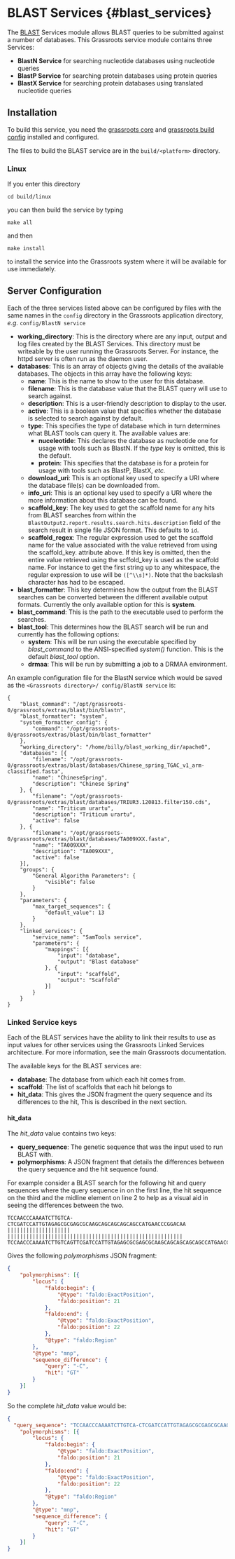 ﻿# BLAST Services {#blast_services}

The [BLAST](http://blast.ncbi.nlm.nih.gov/Blast.cgi) Services module allows BLAST queries to be submitted against a number of databases.  This Grassroots service module contains three Services: 

 * **BlastN Service** for searching nucleotide databases using nucleotide queries 
 * **BlastP Service** for searching protein databases using protein queries 
 * **BlastX Service** for searching protein databases using translated nucleotide queries 

## Installation

To build this service, you need the [grassroots core](https://github.com/TGAC/grassroots-core) and [grassroots build config](https://github.com/TGAC/grassroots-build-config) installed and configured. 

The files to build the BLAST service are in the ```build/<platform>``` directory. 

### Linux

If you enter this directory 

~~~
cd build/linux
~~~

you can then build the service by typing

~~~
make all
~~~

and then 

~~~
make install
~~~

to install the service into the Grassroots system where it will be available for use immediately.

## Server Configuration

Each of the three services listed above can be configured by files with the same names in the ```config``` directory in the Grassroots application directory, *e.g.* ```config/BlastN service```

 * **working_directory**: This is the directory where are any input, output and log files created by the BLAST Services. This directory must be writeable by the user running the Grassroots Server. For instance, the httpd server is often run as the daemon user.
 * **databases**: This is an array of objects giving the details of the available databases. The objects in this array have the following keys:
    * **name**:  This is the name to show to the user for this database. 
    * **filename**: This is the database value that the BLAST query will use to search against.
    * **description**: This is a user-friendly description to display to the user.
    * **active**: This is a boolean value that specifies whether the database is selected to search against by default. 
    * **type**: This specifies the type of database which in turn determines what BLAST tools can query it. The available values are:
        * **nuceleotide**: This declares the database as nucleotide one for usage with tools such as BlastN. If the *type* key is omitted, this is the default.
        * **protein**: This specifies that the database is for a protein for usage with tools such as BlastP, BlastX, *etc.*
 	* **download_uri**: This is an optional key used to specify a URI where the database file(s) can be downloaded from.
 	* **info_uri**: This is an optional key used to specify a URI where the more information about this database can be found.
 	* **scaffold_key**: 	The key used to get the scaffold name for any hits from BLAST searches from within the ``BlastOutput2.report.results.search.hits.description`` field of the search result in single file JSON format. This defaults to ``id``.
 	* **scaffold_regex**: The regular expression used to get the scaffold name for the value associated with the value retrieved from using the scaffold_key. attribute above. If this key is omitted, then the entire value retrieved using the scffold_key is used as the scaffold name. For instance to get the first string up to any whitespace, the regular expression to use will be `([^\\s]*)`. Note that the backslash character has had to be escaped.
  * **blast_formatter**: This key determines how the output from the BLAST searches can be converted between the different available output formats. Currently the only available option for this is **system**. 
  * **blast_command**: This is the path to the executable used to perform the searches. 
  * **blast_tool**: This determines how the BLAST search will be run and currently has the following options:
    * **system**: This will be run using the executable specified by *blast_command* to the ANSI-specified *system()* function. This is the default *blast_tool* option.
    * **drmaa**: This will be run by submitting a job to a DRMAA environment.

An example configuration file for the BlastN service which would be saved as the ```<Grassroots directory>/ config/BlastN service``` is:

~~~{.json}
{
	"blast_command": "/opt/grassroots-0/grassroots/extras/blast/bin/blastn",
	"blast_formatter": "system",
	"system_formatter_config": {
		"command": "/opt/grassroots-0/grassroots/extras/blast/bin/blast_formatter"
	},
	"working_directory": "/home/billy/blast_working_dir/apache0",
	"databases": [{
		"filename": "/opt/grassroots-0/grassroots/extras/blast/databases/Chinese_spring_TGAC_v1_arm-classified.fasta",
		"name": "ChineseSpring",
		"description": "Chinese Spring"
	}, {
		"filename": "/opt/grassroots-0/grassroots/extras/blast/databases/TRIUR3.120813.filter150.cds",
		"name": "Triticum urartu",
		"description": "Triticum urartu",
		"active": false
	}, {
		"filename": "/opt/grassroots-0/grassroots/extras/blast/databases/TA009XXX.fasta",
		"name": "TA009XXX",
		"description": "TA009XXX",
		"active": false
	}],
	"groups": {
		"General Algorithm Parameters": {
			"visible": false
		}
	},
	"parameters": {
		"max_target_sequences": {
			"default_value": 13
		}
	}, 
	"linked_services": {
		"service_name": "SamTools service",
		"parameters": {
			"mappings": [{
				"input": "database",
				"output": "Blast database"
			}, {
				"input": "scaffold",
				"output": "Scaffold"
			}]
		}
	}
}

~~~

### Linked Service keys

Each of the BLAST services have the ability to link their results to use as input values for other services using the Grassroots Linked Services architecture. For more information, see the main Grassroots documentation.

The available keys for the BLAST services are:   

 * **database**: The database from which each hit comes from.
 * **scaffold**: The list of scaffolds that each hit belongs to 
 * **hit_data**: This gives the JSON fragment the query sequence and its differences to the hit, This is described in the next section.
 
#### hit_data

The *hit_data* value contains two keys:
  * **query_sequence**: The genetic sequence that was the input used to run BLAST with.
  * **polymorphisms**: A JSON fragment that details the differences between the query sequence and the hit sequence found. 

  
For example consider a BLAST search for the following hit and query sequences where the query sequence in on the first line, the hit sequence on the third and the midline element on line 2 to help as a visual aid in seeing the differences between the two.
    
~~~
TCCAACCCAAAATCTTGTCA-CTCGATCCATTGTAGAGCGCGAGCGCAAGCAGCAGCAGCAGCCATGAACCCGGACAA
||||||||||||||||||||  ||||||||||||||||||||||||||||||||||||||||||||||||||||||||
TCCAACCCAAAATCTTGTCAGTTCGATCCATTGTAGAGCGCGAGCGCAAGCAGCAGCAGCAGCCATGAACCCGGACAA
~~~
      
Gives the following *polymorphisms* JSON fragment:
 
~~~.json
{
	"polymorphisms": [{
		"locus": {
			"faldo:begin": {
				"@type": "faldo:ExactPosition",
				"faldo:position": 21
			},
			"faldo:end": {
				"@type": "faldo:ExactPosition",
				"faldo:position": 22
			},
			"@type": "faldo:Region"
		},
		"@type": "mnp",
		"sequence_difference": {
			"query": "-C",
			"hit": "GT"
		}
	}]
}
~~~

So the complete *hit_data* value would be:

~~~.json
{
  "query_sequence": "TCCAACCCAAAATCTTGTCA-CTCGATCCATTGTAGAGCGCGAGCGCAAGCAGCAGCAGCAGCCATGAACCCGGACAA", 
	"polymorphisms": [{
		"locus": {
			"faldo:begin": {
				"@type": "faldo:ExactPosition",
				"faldo:position": 21
			},
			"faldo:end": {
				"@type": "faldo:ExactPosition",
				"faldo:position": 22
			},
			"@type": "faldo:Region"
		},
		"@type": "mnp",
		"sequence_difference": {
			"query": "-C",
			"hit": "GT"
		}
	}]
}
~~~

